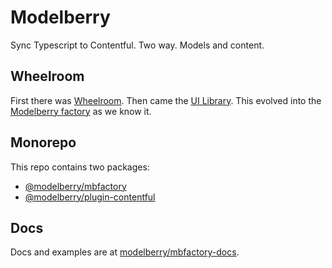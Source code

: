 # Modelberry

Sync Typescript to Contentful. Two way. Models and content.

## Wheelroom

First there was [Wheelroom](https://github.com/wheelroom/wheelroom). Then came the [UI Library](https://blue.modelberry.com). This evolved into the [Modelberry factory](https://www.modelberry.com) as we know it.

## Monorepo

This repo contains two packages:

- [@modelberry/mbfactory](https://github.com/modelberry/factory/blob/main/packages/mbfactory)
- [@modelberry/plugin-contentful](https://github.com/modelberry/factory/blob/main/packages/plugin-contentful)

## Docs

Docs and examples are at [modelberry/mbfactory-docs](https://github.com/modelberry/mbfactory-docs/blob/main/README.md).
